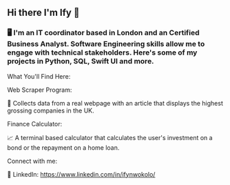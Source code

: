 ## Hi there I'm Ify 👋


### 🖥️ I'm an IT coordinator based in London and an Certified Business Analyst. Software Engineering skills allow me to engage with technical stakeholders. Here's some of my projects in Python, SQL, Swift UI and more.

What You'll Find Here:

Web Scraper Program:

🚀 Collects data from a real webpage with an article that displays the highest grossing companies in the UK.

Finance Calculator:

📈 A terminal based calculator that calculates the user's investment on a bond or the repayment on a home loan.

Connect with me:

💼 LinkedIn: https://www.linkedin.com/in/ifynwokolo/



